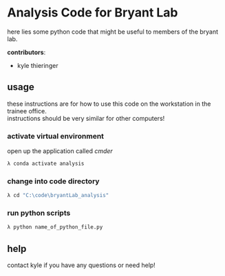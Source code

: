# Analysis Code for Bryant Lab
here lies some python code that might be useful to members of the bryant lab. 

**contributors**: 
- kyle thieringer

## usage
these instructions are for how to use this code on the workstation in the trainee office.  
instructions should be very similar for other computers!

### activate virtual environment
open up the application called *cmder*
```bash
λ conda activate analysis
```

### change into code directory
```bash
λ cd "C:\code\bryantLab_analysis"
```

### run python scripts
```bash
λ python name_of_python_file.py
```


## help
contact kyle if you have any questions or need help!